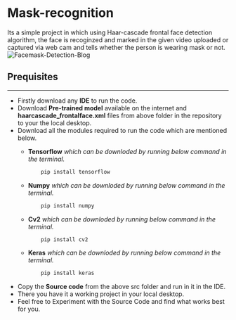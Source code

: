 # **Mask-recognition**
 Its a simple project in which using Haar-cascade frontal face detection algorithm, the face is recoginzed and marked in the given video uploaded or captured via web cam and tells whether the person is wearing mask or not.
 ![Facemask-Detection-Blog](https://user-images.githubusercontent.com/119479391/211579312-520bf0bb-80a2-4b0b-bdc8-079149fd42a5.jpg)
 
 ## **Prequisites**
***
- Firstly download any **IDE** to run the code.
- Download **Pre-trained model** available on the internet and **haarcascade_frontalface.xml** files from above folder in the repository to your the local desktop.
- Download all the modules required to run the code which are mentioned below.
    - **Tensorflow** *which can be downloded by running below command in the terminal.*
        ```python 
            pip install tensorflow
        ```
        
    - **Numpy** *which can be downloded by running below command in the terminal.*
        ```python 
            pip install numpy
        ```
    - **Cv2** *which can be downloded by running below command in the terminal.*
        ```python 
            pip install cv2
        ```
    - **Keras** *which can be downloded by running below command in the terminal.*
        ```python 
            pip install keras
        ```
- Copy the **Source code** from the above src folder and run in it in the IDE.
- There you have it a working project in your local desktop.
- Feel free to Experiment with the Source Code and find what works best for you.





 
 
